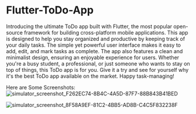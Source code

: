 # Flutter-ToDo-App

Introducing the ultimate ToDo app built with Flutter, the most popular open-source framework for building cross-platform mobile applications. This app is designed to help you stay organized and productive by keeping track of your daily tasks. The simple yet powerful user interface makes it easy to add, edit, and mark tasks as complete. The app also features a clean and minimalist design, ensuring an enjoyable experience for users. Whether you're a busy student, a professional, or just someone who wants to stay on top of things, this ToDo app is for you. Give it a try and see for yourself why it's the best ToDo app available on the market. Happy task-managing!

Here are Some Screenshots:
![simulator_screenshot_F262EC74-8B4C-4A5D-87F7-88B843B41BED](https://user-images.githubusercontent.com/95086407/218400293-a469f726-05a2-4fe1-8961-62f1570b35ca.png)


![simulator_screenshot_8F58A9EF-81C2-4BB5-AD8B-C4C5F832238F](https://user-images.githubusercontent.com/95086407/218400330-51ef51bf-cba2-4421-9314-9943adbd4da3.png)
